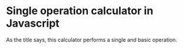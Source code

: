 # Single operation calculator in Javascript

As the title says, this calculator performs a single and basic operation. 
